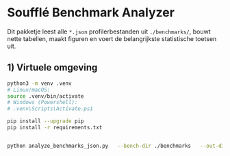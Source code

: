 # Soufflé Benchmark Analyzer

Dit pakketje leest alle `*.json` profilerbestanden uit `./benchmarks/`, bouwt
nette tabellen, maakt figuren en voert de belangrijkste statistische toetsen uit.

## 1) Virtuele omgeving

```bash
python3 -m venv .venv
# Linux/macOS:
source .venv/bin/activate
# Windows (Powershell):
# .venv\Scripts\Activate.ps1

pip install --upgrade pip
pip install -r requirements.txt


python analyze_benchmarks_json.py   --bench-dir ./benchmarks   --out-dir ./analysis_json   --min-runs 5